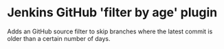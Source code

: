 # Jenkins GitHub 'filter by age' plugin

Adds an GitHub source filter to skip branches where the latest commit is
older than a certain number of days.
